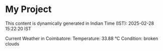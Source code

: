 # My Project

This content is dynamically generated in Indian Time (IST): 2025-02-28 15:22:20 IST


Current Weather in Coimbatore:
Temperature: 33.88 °C
Condition: broken clouds
